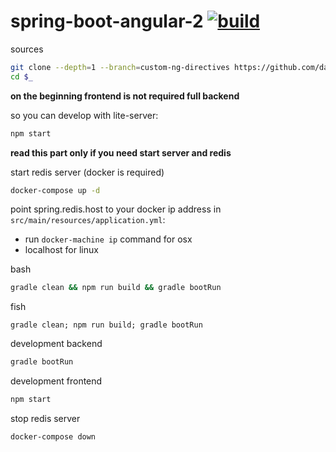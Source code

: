 spring-boot-angular-2 [![build](https://travis-ci.org/daggerok/spring-boot-angular-2.svg?branch=custom-ng-directives)](https://travis-ci.org/daggerok/spring-boot-angular-2)
=====================

sources

```bash
git clone --depth=1 --branch=custom-ng-directives https://github.com/daggerok/spring-boot-angular-2.git spring-boot-angular-2
cd $_
```

**on the beginning frontend is not required full backend**

so you can develop with lite-server:

```sh
npm start
```

**read this part only if you need start server and redis**

start redis server (docker is required)

```bash
docker-compose up -d
```

point spring.redis.host to your docker ip address in `src/main/resources/application.yml`:

  - run `docker-machine ip` command for osx
  - localhost for linux 

bash

```bash
gradle clean && npm run build && gradle bootRun
```

fish

```fish
gradle clean; npm run build; gradle bootRun
```

development backend

```bash
gradle bootRun
```

development frontend

```bash
npm start
```

stop redis server

```bash
docker-compose down
```
